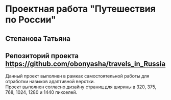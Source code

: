 # Проектная работа "Путешествия по России"
## Степанова Татьяна  
## Репозиторий проекта https://github.com/obonyasha/travels_in_Russia

Данный проект выполнен в рамках самостоятельной работы для отработки навыков адаптивной верстки.  
Проект выполнен согласно дизайну страниц для ширины в 320, 375, 768, 1024, 1280 и 1440 пикселей. 


